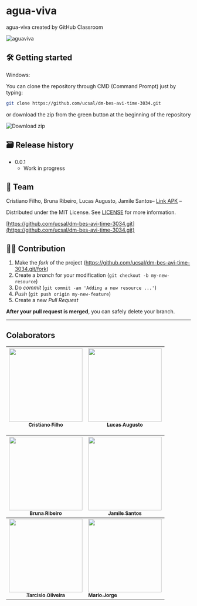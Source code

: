 # agua-viva
agua-viva created by GitHub Classroom

<img src="https://i.ibb.co/gD1nPwh/aguaviva.jpg" alt="aguaviva" border="0">

## 🛠 Getting started

Windows:

You can clone the repository through CMD (Command Prompt) just by typing:

```sh
git clone https://github.com/ucsal/dm-bes-avi-time-3034.git
```

or download the zip from the green button at the beginning of the repository

<img src="https://i.ibb.co/vLF3fCV/2021-03-24-23-53-10-github-com-f3b0db456e69.png" alt="Download zip" border="0">





## 🗃 Release history

- 0.0.1
  - Work in progress

## 📝 Team

Cristiano Filho, Bruna Ribeiro, Lucas Augusto, Jamile Santos– [Link APK]() – 

Distributed under the MIT License. See [LICENSE](LICENSE) for more information.

[https://github.com/ucsal/dm-bes-avi-time-3034,git](https://github.com/ucsal/dm-bes-avi-time-3034.git)

## 🧙‍♂️ Contribution

1. Make the _fork_ of the project (<https://github.com/ucsal/dm-bes-avi-time-3034.git/fork>)
2. Create a _branch_ for your modification (`git checkout -b my-new-resource`)
3. Do _commit_ (`git commit -am 'Adding a new resource ...'`)
4. _Push_ (`git push origin my-new-feature`)
5. Create a new _Pull Request_

**After your pull request is merged**, you can safely delete your branch.

---

## Colaborators
	

 [<img src="https://avatars.githubusercontent.com/u/54041918?s=400&u=9691b69b1b7c46137971d4b2775228007fff85a9&v=4" width="200px; "/><br><sub><b>Cristiano Filho</b></sub>](https://github.com/CristianoFilho) |  [<img src="https://avatars.githubusercontent.com/u/79553621?s=400&v=4" width="200px;"/><br><sub><b>Lucas Augusto</b></sub>](https://github.com/lucasagw) | 	
:---: | ---

[<img src="https://avatars.githubusercontent.com/u/72201119?s=400&v=4" width="200px;"/><br><sub><b>Bruna Ribeiro</b></sub>](https://github.com/BrunaRA) | 	 [<img src="https://avatars.githubusercontent.com/u/61759621?s=400&u=26c93abf351a021e82ab2497b22dbd86ee13a6c9&v=4" width="200px;"/><br><sub><b>Jamile Santos</b></sub>](https://github.com/Jamile77) |
:---: | ---
[<img src="https://avatars.githubusercontent.com/u/79255361?v=4" width="200px;"/><br><sub><b>Tarcisio Oliveira</b></sub>](https://github.com/TarcisioOliveira2021) | 	 [<img src="https://avatars.githubusercontent.com/u/554178?v=4" width="200px;"/><br><sub><b>Mario Jorge</b></sub>](https://github.com/mariojp) |
